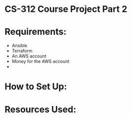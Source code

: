 # CS-312 Course Project Part 2

# Requirements:
- Ansible
- Terraform
- An AWS account
- Money for the AWS account
- 

# How to Set Up:

# Resources Used: